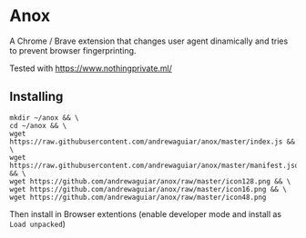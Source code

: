 # Anox

A Chrome / Brave extension that changes user agent dinamically and tries to prevent browser fingerprinting.

Tested with https://www.nothingprivate.ml/

## Installing

```
mkdir ~/anox && \
cd ~/anox && \
wget https://raw.githubusercontent.com/andrewaguiar/anox/master/index.js && \
wget https://raw.githubusercontent.com/andrewaguiar/anox/master/manifest.json && \
wget https://github.com/andrewaguiar/anox/raw/master/icon128.png && \
wget https://github.com/andrewaguiar/anox/raw/master/icon16.png && \
wget https://github.com/andrewaguiar/anox/raw/master/icon48.png
```

Then install in Browser extentions (enable developer mode and install as `Load unpacked`)
